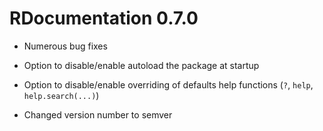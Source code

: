 # RDocumentation 0.7.0

* Numerous bug fixes

* Option to disable/enable autoload the package at startup

* Option to disable/enable overriding of defaults help functions (`?`, `help`, `help.search(...)`)

* Changed version number to semver